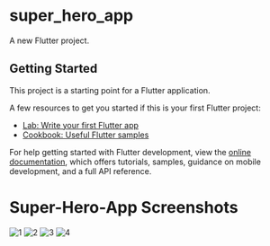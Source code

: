 # super_hero_app

A new Flutter project.

## Getting Started

This project is a starting point for a Flutter application.

A few resources to get you started if this is your first Flutter project:

- [Lab: Write your first Flutter app](https://docs.flutter.dev/get-started/codelab)
- [Cookbook: Useful Flutter samples](https://docs.flutter.dev/cookbook)

For help getting started with Flutter development, view the
[online documentation](https://docs.flutter.dev/), which offers tutorials,
samples, guidance on mobile development, and a full API reference.
# Super-Hero-App Screenshots
![1](https://user-images.githubusercontent.com/62829800/203529139-1db5a553-6380-458e-b90f-b88f864eeae7.jpg)
![2](https://user-images.githubusercontent.com/62829800/203529159-aadf3a9a-1a3f-4bd5-b1a1-291781a51616.jpg)
![3](https://user-images.githubusercontent.com/62829800/203529167-dd488748-915e-425d-9ad7-2960c542dd39.jpg)
![4](https://user-images.githubusercontent.com/62829800/203529127-bc433469-8891-454f-8164-e0e200b4bf86.jpg)
